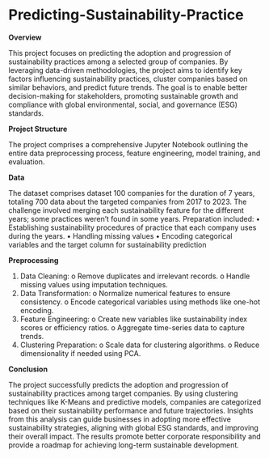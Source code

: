 # Predicting-Sustainability-Practice
**Overview**

This project focuses on predicting the adoption and progression of sustainability practices among a selected group of companies. By leveraging data-driven methodologies, the project aims to identify key factors influencing sustainability practices, cluster companies based on similar behaviors, and predict future trends. The goal is to enable better decision-making for stakeholders, promoting sustainable growth and compliance with global environmental, social, and governance (ESG) standards.

**Project Structure**

The project comprises a comprehensive Jupyter Notebook outlining the entire data preprocessing process, feature engineering, model training, and evaluation.

**Data**

The dataset comprises dataset 100 companies for the duration of 7 years, totaling 700 data about the targeted companies from 2017 to 2023. The challenge involved merging each sustainability feature for the different years; some practices weren’t found in some years. Preparation included:
•	Establishing sustainability procedures of practice that each company uses during the years.
•	Handling missing values
•	Encoding categorical variables and the target column for sustainability prediction

**Preprocessing**

1.	Data Cleaning:
o	Remove duplicates and irrelevant records.
o	Handle missing values using imputation techniques.
2.	Data Transformation:
o	Normalize numerical features to ensure consistency.
o	Encode categorical variables using methods like one-hot encoding.
3.	Feature Engineering:
o	Create new variables like sustainability index scores or efficiency ratios.
o	Aggregate time-series data to capture trends.
4.	Clustering Preparation:
o	Scale data for clustering algorithms.
o	Reduce dimensionality if needed using PCA.

**Conclusion**

The project successfully predicts the adoption and progression of sustainability practices among target companies. By using clustering techniques like K-Means and predictive models, companies are categorized based on their sustainability performance and future trajectories. Insights from this analysis can guide businesses in adopting more effective sustainability strategies, aligning with global ESG standards, and improving their overall impact. The results promote better corporate responsibility and provide a roadmap for achieving long-term sustainable development.
